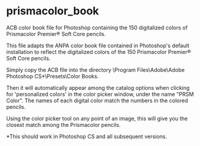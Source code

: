# prismacolor_book
ACB color book file for Photoshop containing the 150 digitalized colors of Prismacolor Premier® Soft Core pencils.

This file adapts the ANPA color book file contained in Photoshop's default installation to reflect the digitalized colors of the 150 Prismacolor Premier® Soft Core pencils.

Simply copy the ACB file into the directory \Program Files\Adobe\Adobe Photoshop CS*\Presets\Color Books.

Then it will automatically appear among the catalog options when clicking for 'personalized colors' in the color picker window, under the name "PRSM Color". The names of each digital color match the numbers in the colored pencils.

Using the color picker tool on any point of an image, this will give you the closest match among the Prismacolor pencils.

*This should work in Photoshop CS and all subsequent versions.
